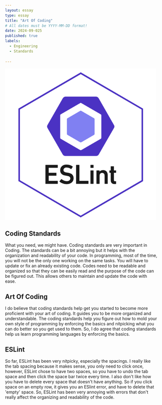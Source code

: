 ```yaml
---
layout: essay
type: essay
title: "Art Of Coding"
# All dates must be YYYY-MM-DD format!
date: 2024-09-025
published: true
labels:
  - Engineering
  - Standards
    
---
```

<img width="500" class="rounded float-start pe-4" src="../img/eslint.png">

## Coding Standards

What you need, we might have. Coding standards are very important in Coding. The standards can be a bit annoying but it helps with the organization and readability of your code. In programming, most of the time, you will not be the only one working on the same tasks. You will have to update or fix an already existing code. Codes need to be readable and organized so that they can be easily read and the purpose of the code can be figured out. This allows others to maintain and update the code with ease.

## Art Of Coding
I do believe that coding standards help get you started to become more proficient with your art of coding. It guides you to be more organized and understandable. The coding standards help you figure out how to mold your own style of programming by enforcing the basics and nitpicking what you can do better so you get used to them. So, I do agree that coding standards help us learn programming languages by enforcing the basics.

## ESLint

So far, ESLint has been very nitpicky, especially the spacings. I really like the tab spacing because it makes sense, you only need to click once, however, ESLint chose to have two spaces, so you have to undo the tab space and then click the space bar twice every time. I also don't like how you have to delete every space that doesn't have anything. So if you click space on an empty row, it gives you an ESlint error, and have to delete that 'empty' space. So, ESLint has been very annoying with errors that don't really affect the organizing and readability of the code. 




